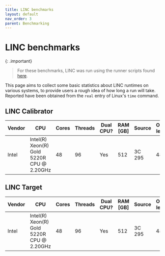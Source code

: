 ```yaml
---
title: LINC benchmarks
layout: default
nav_order: 3
parent: Benchmarking
---
```


# LINC benchmarks
{: .important}
> For these benchmarks, LINC was run using the runner scripts found [here](https://github.com/tikk3r/flocs/tree/fedora-py3/runners).

This page aims to collect some basic statistics about LINC runtimes on various systems, to provide users a rough idea of how long a run will take. Reported have been obtained from the `real` entry of Linux's `time` command.

## LINC Calibrator

|Vendor|CPU|Cores|Threads|Dual CPU?|RAM [GB]|Source|Observation length [min]|Run time|
|---|---|---|---|---|---|---|---|---|
|Intel|Intel(R) Xeon(R) Gold 5220R CPU @ 2.20GHz|48|96|Yes|512|3C 295|480|2086m26.453s

## LINC Target

|Vendor|CPU|Cores|Threads|Dual CPU?|RAM [GB]|Source|Observation length [min]|Run time|
|---|---|---|---|---|---|---|---|---|
|Intel|Intel(R) Xeon(R) Gold 5220R CPU @ 2.20GHz|48|96|Yes|512|3C 295|480|1251m45.521s